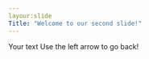 ```yaml
---
layour:slide
Title: "Welcome to our second slide!"
---
```

Your text
Use the left arrow to go back!
